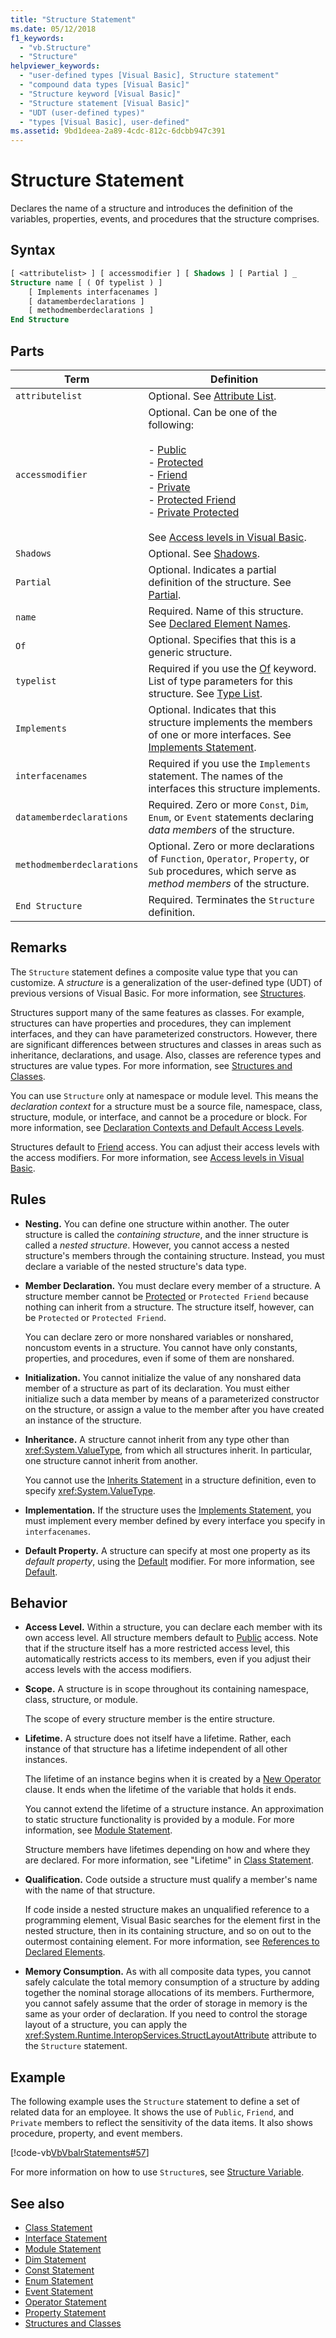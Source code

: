 ```yaml
---
title: "Structure Statement"
ms.date: 05/12/2018
f1_keywords:
  - "vb.Structure"
  - "Structure"
helpviewer_keywords:
  - "user-defined types [Visual Basic], Structure statement"
  - "compound data types [Visual Basic]"
  - "Structure keyword [Visual Basic]"
  - "Structure statement [Visual Basic]"
  - "UDT (user-defined types)"
  - "types [Visual Basic], user-defined"
ms.assetid: 9bd1deea-2a89-4cdc-812c-6dcbb947c391
---
```

# Structure Statement

Declares the name of a structure and introduces the definition of the variables, properties, events, and procedures that the structure comprises.

## Syntax

```vb
[ <attributelist> ] [ accessmodifier ] [ Shadows ] [ Partial ] _
Structure name [ ( Of typelist ) ]
    [ Implements interfacenames ]
    [ datamemberdeclarations ]
    [ methodmemberdeclarations ]
End Structure
```

## Parts

|Term|Definition|
|---|---|
|`attributelist`|Optional. See [Attribute List](attribute-list.md).|
|`accessmodifier`|Optional. Can be one of the following:<br /><br /> -   [Public](../modifiers/public.md)<br />-   [Protected](../modifiers/protected.md)<br />-   [Friend](../modifiers/friend.md)<br />-   [Private](../modifiers/private.md)<br />- [Protected Friend](../modifiers/protected-friend.md)<br/>- [Private Protected](../modifiers/private-protected.md) <br /><br /> See [Access levels in Visual Basic](../../programming-guide/language-features/declared-elements/access-levels.md).|
|`Shadows`|Optional. See [Shadows](../modifiers/shadows.md).|
|`Partial`|Optional. Indicates a partial definition of the structure. See [Partial](../modifiers/partial.md).|
|`name`|Required. Name of this structure. See [Declared Element Names](../../programming-guide/language-features/declared-elements/declared-element-names.md).|
|`Of`|Optional. Specifies that this is a generic structure.|
|`typelist`|Required if you use the [Of](of-clause.md) keyword. List of type parameters for this structure. See [Type List](type-list.md).|
|`Implements`|Optional. Indicates that this structure implements the members of one or more interfaces. See [Implements Statement](implements-statement.md).|
|`interfacenames`|Required if you use the `Implements` statement. The names of the interfaces this structure implements.|
|`datamemberdeclarations`|Required. Zero or more `Const`, `Dim`, `Enum`, or `Event` statements declaring *data members* of the structure.|
|`methodmemberdeclarations`|Optional. Zero or more declarations of `Function`, `Operator`, `Property`, or `Sub` procedures, which serve as *method members* of the structure.|
|`End Structure`|Required. Terminates the `Structure` definition.|

## Remarks

The `Structure` statement defines a composite value type that you can customize. A *structure* is a generalization of the user-defined type (UDT) of previous versions of Visual Basic. For more information, see [Structures](../../programming-guide/language-features/data-types/structures.md).

Structures support many of the same features as classes. For example, structures can have properties and procedures, they can implement interfaces, and they can have parameterized constructors. However, there are significant differences between structures and classes in areas such as inheritance, declarations, and usage. Also, classes are reference types and structures are value types. For more information, see [Structures and Classes](../../programming-guide/language-features/data-types/structures-and-classes.md).

You can use `Structure` only at namespace or module level. This means the *declaration context* for a structure must be a source file, namespace, class, structure, module, or interface, and cannot be a procedure or block. For more information, see [Declaration Contexts and Default Access Levels](declaration-contexts-and-default-access-levels.md).

Structures default to [Friend](../modifiers/friend.md) access. You can adjust their access levels with the access modifiers. For more information, see [Access levels in Visual Basic](../../programming-guide/language-features/declared-elements/access-levels.md).

## Rules

- **Nesting.** You can define one structure within another. The outer structure is called the *containing structure*, and the inner structure is called a *nested structure*. However, you cannot access a nested structure's members through the containing structure. Instead, you must declare a variable of the nested structure's data type.

- **Member Declaration.** You must declare every member of a structure. A structure member cannot be [Protected](../modifiers/protected.md) or `Protected Friend` because nothing can inherit from a structure. The structure itself, however, can be `Protected` or `Protected Friend`.
  
     You can declare zero or more nonshared variables or nonshared, noncustom events in a structure. You cannot have only constants, properties, and procedures, even if some of them are nonshared.

- **Initialization.** You cannot initialize the value of any nonshared data member of a structure as part of its declaration. You must either initialize such a data member by means of a parameterized constructor on the structure, or assign a value to the member after you have created an instance of the structure.

- **Inheritance.** A structure cannot inherit from any type other than <xref:System.ValueType>, from which all structures inherit. In particular, one structure cannot inherit from another.

     You cannot use the [Inherits Statement](inherits-statement.md) in a structure definition, even to specify <xref:System.ValueType>.

- **Implementation.** If the structure uses the [Implements Statement](implements-statement.md), you must implement every member defined by every interface you specify in `interfacenames`.

- **Default Property.** A structure can specify at most one property as its *default property*, using the [Default](../modifiers/default.md) modifier. For more information, see [Default](../modifiers/default.md).

## Behavior

- **Access Level.** Within a structure, you can declare each member with its own access level. All structure members default to [Public](../modifiers/public.md) access. Note that if the structure itself has a more restricted access level, this automatically restricts access to its members, even if you adjust their access levels with the access modifiers.

- **Scope.** A structure is in scope throughout its containing namespace, class, structure, or module.

     The scope of every structure member is the entire structure.

- **Lifetime.** A structure does not itself have a lifetime. Rather, each instance of that structure has a lifetime independent of all other instances.

     The lifetime of an instance begins when it is created by a [New Operator](../operators/new-operator.md) clause. It ends when the lifetime of the variable that holds it ends.

     You cannot extend the lifetime of a structure instance. An approximation to static structure functionality is provided by a module. For more information, see [Module Statement](module-statement.md).

     Structure members have lifetimes depending on how and where they are declared. For more information, see "Lifetime" in [Class Statement](class-statement.md).

- **Qualification.** Code outside a structure must qualify a member's name with the name of that structure.

     If code inside a nested structure makes an unqualified reference to a programming element, Visual Basic searches for the element first in the nested structure, then in its containing structure, and so on out to the outermost containing element. For more information, see [References to Declared Elements](../../programming-guide/language-features/declared-elements/references-to-declared-elements.md).

- **Memory Consumption.** As with all composite data types, you cannot safely calculate the total memory consumption of a structure by adding together the nominal storage allocations of its members. Furthermore, you cannot safely assume that the order of storage in memory is the same as your order of declaration. If you need to control the storage layout of a structure, you can apply the <xref:System.Runtime.InteropServices.StructLayoutAttribute> attribute to the `Structure` statement.

## Example

The following example uses the `Structure` statement to define a set of related data for an employee. It shows the use of `Public`, `Friend`, and `Private` members to reflect the sensitivity of the data items. It also shows procedure, property, and event members.

[!code-vb[VbVbalrStatements#57](~/samples/snippets/visualbasic/VS_Snippets_VBCSharp/VbVbalrStatements/VB/Class1.vb#57)]

For more information on how to use `Structure`s, see [Structure Variable](../../programming-guide/language-features/data-types/structure-variables.md).

## See also

- [Class Statement](class-statement.md)
- [Interface Statement](interface-statement.md)
- [Module Statement](module-statement.md)
- [Dim Statement](dim-statement.md)
- [Const Statement](const-statement.md)
- [Enum Statement](enum-statement.md)
- [Event Statement](event-statement.md)
- [Operator Statement](operator-statement.md)
- [Property Statement](property-statement.md)
- [Structures and Classes](../../programming-guide/language-features/data-types/structures-and-classes.md)
